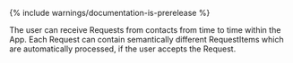 {% include warnings/documentation-is-prerelease %}

The user can receive Requests from contacts from time to time within the App. Each Request can contain semantically different RequestItems which are automatically processed, if the user accepts the Request.
